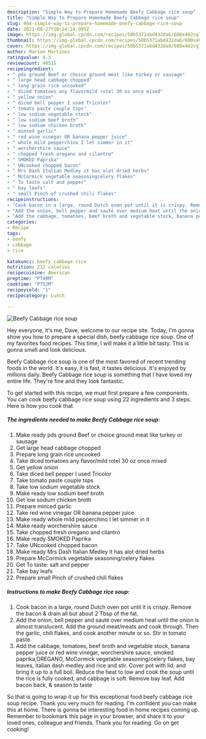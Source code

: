 ```yaml
---
description: "Simple Way to Prepare Homemade Beefy Cabbage rice soup"
title: "Simple Way to Prepare Homemade Beefy Cabbage rice soup"
slug: 464-simple-way-to-prepare-homemade-beefy-cabbage-rice-soup
date: 2021-08-27T10:24:24.995Z
image: https://img-global.cpcdn.com/recipes/50b5371abd432da6/680x482cq70/beefy-cabbage-rice-soup-recipe-main-photo.jpg
thumbnail: https://img-global.cpcdn.com/recipes/50b5371abd432da6/680x482cq70/beefy-cabbage-rice-soup-recipe-main-photo.jpg
cover: https://img-global.cpcdn.com/recipes/50b5371abd432da6/680x482cq70/beefy-cabbage-rice-soup-recipe-main-photo.jpg
author: Marion Martinez
ratingvalue: 4.3
reviewcount: 40515
recipeingredient:
- " pds ground Beef or choice ground meat like turkey or sausage"
- " large head cabbage chopped"
- " long grain rice uncooked"
- " diced tomatoes any flavormild rotel 30 oz once mixed"
- " yellow onion"
- " diced bell pepper I used Tricolor"
- " tomato paste couple tsps"
- " low sodium vegetable stock"
- " low sodium beef broth"
- " low sodium chicken broth"
- " minced garlic"
- " red wine vinegar OR banana pepper juice"
- " whole mild pepperchino I let simmer in it"
- " worchershire sauce"
- " chopped fresh oregano and cilantro"
- " SMOKED Paprika"
- " UNcooked chopped bacon"
- " Mrs Dash Italian Medley it has alot dried herbs"
- " McCormick vegetable seasoningcelery flakes"
- " To taste salt and pepper"
- " bay leafs"
- " small Pinch of crushed chili flakes"
recipeinstructions:
- "Cook bacon in a large, round Dutch oven pot until it is crispy. Remove the bacon &amp; drain all but about 2 Tbsp of the fat."
- "Add the onion, bell pepper and sauté over medium heat until the onion is almost translucent. Add the ground meat/meats and cook through. Then the garlic, chili flakes, and cook another minute or so. Stir in tomato paste."
- "Add the cabbage, tomatoes, beef broth and vegetable stock, banana pepper juice or red wine vinegar, worchershire sauce, smoked paprika,OREGANO, McCormick vegetable seasoning/celery flakes, bay leaves, italian dash medley and rice and stir. Cover pot with lid, and bring it up to a full boil. Reduce the heat to low and cook the soup until the rice is fully cooked, and cabbage is soft. Remove bay leaf. Add bacon back, &amp; season to taste"
categories:
- Recipe
tags:
- beefy
- cabbage
- rice

katakunci: beefy cabbage rice 
nutrition: 212 calories
recipecuisine: American
preptime: "PT40M"
cooktime: "PT52M"
recipeyield: "1"
recipecategory: Lunch

---
```



![Beefy Cabbage rice soup](https://img-global.cpcdn.com/recipes/50b5371abd432da6/680x482cq70/beefy-cabbage-rice-soup-recipe-main-photo.jpg)

Hey everyone, it's me, Dave, welcome to our recipe site. Today, I'm gonna show you how to prepare a special dish, beefy cabbage rice soup. One of my favorites food recipes. This time, I will make it a little bit tasty. This is gonna smell and look delicious.



Beefy Cabbage rice soup is one of the most favored of recent trending foods in the world. It's easy, it is fast, it tastes delicious. It's enjoyed by millions daily. Beefy Cabbage rice soup is something that I have loved my entire life. They're fine and they look fantastic.


To get started with this recipe, we must first prepare a few components. You can cook beefy cabbage rice soup using 22 ingredients and 3 steps. Here is how you cook that.

<!--inarticleads1-->

##### The ingredients needed to make Beefy Cabbage rice soup:

1. Make ready  pds ground Beef or choice ground meat like turkey or sausage
1. Get  large head cabbage chopped
1. Prepare  long grain rice uncooked
1. Take  diced tomatoes any flavor/mild rotel 30 oz once mixed
1. Get  yellow onion
1. Take  diced bell pepper I used Tricolor
1. Take  tomato paste couple tsps
1. Take  low sodium vegetable stock
1. Make ready  low sodium beef broth
1. Get  low sodium chicken broth
1. Prepare  minced garlic
1. Take  red wine vinegar OR banana pepper juice
1. Make ready  whole mild pepperchino I let simmer in it
1. Make ready  worchershire sauce
1. Take  chopped fresh oregano and cilantro
1. Make ready  SMOKED Paprika
1. Take  UNcooked chopped bacon
1. Make ready  Mrs Dash Italian Medley it has alot dried herbs
1. Prepare  McCormick vegetable seasoning/celery flakes
1. Get  To taste: salt and pepper
1. Take  bay leafs
1. Prepare  small Pinch of crushed chili flakes




<!--inarticleads2-->

##### Instructions to make Beefy Cabbage rice soup:

1. Cook bacon in a large, round Dutch oven pot until it is crispy. Remove the bacon &amp; drain all but about 2 Tbsp of the fat.
1. Add the onion, bell pepper and sauté over medium heat until the onion is almost translucent. Add the ground meat/meats and cook through. Then the garlic, chili flakes, and cook another minute or so. Stir in tomato paste.
1. Add the cabbage, tomatoes, beef broth and vegetable stock, banana pepper juice or red wine vinegar, worchershire sauce, smoked paprika,OREGANO, McCormick vegetable seasoning/celery flakes, bay leaves, italian dash medley and rice and stir. Cover pot with lid, and bring it up to a full boil. Reduce the heat to low and cook the soup until the rice is fully cooked, and cabbage is soft. Remove bay leaf. Add bacon back, &amp; season to taste




So that is going to wrap it up for this exceptional food beefy cabbage rice soup recipe. Thank you very much for reading. I'm confident you can make this at home. There is gonna be interesting food in home recipes coming up. Remember to bookmark this page in your browser, and share it to your loved ones, colleague and friends. Thank you for reading. Go on get cooking!
